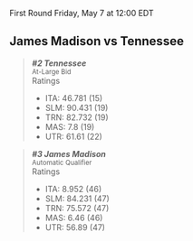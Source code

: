 First Round
Friday, May 7 at 12:00 EDT
## James Madison vs Tennessee

> ***#2 Tennessee***  
> <sub>At-Large Bid</sub>  
> Ratings  
> - ITA: 46.781 (15)  
> - SLM: 90.431 (19)  
> - TRN: 82.732 (19)  
> - MAS: 7.8 (19)  
> - UTR: 61.61 (22)  

> ***#3 James Madison***  
> <sub>Automatic Qualifier</sub>  
> Ratings  
> - ITA: 8.952 (46)  
> - SLM: 84.231 (47)  
> - TRN: 75.572 (47)  
> - MAS: 6.46 (46)  
> - UTR: 56.89 (47)  